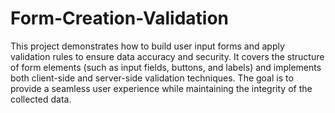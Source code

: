 # Form-Creation-Validation
 
This project demonstrates how to build user input forms and apply validation rules to ensure data accuracy and security. It covers the structure of form elements (such as input fields, buttons, and labels) and implements both client-side and server-side validation techniques. The goal is to provide a seamless user experience while maintaining the integrity of the collected data.
